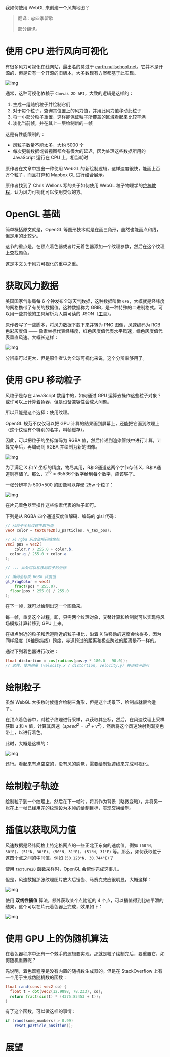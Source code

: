我如何使用 WebGL 来创建一个风向地图？

> 翻译：@四季留歌
>
> 部分翻译。

# 使用 CPU 进行风向可视化

有很多风力可视化在线网站，最出名的莫过于 [earth.nullschool.net](https://earth.nullschool.net/)。它并不是开源的，但是它有一个开源的旧版本，大多数现有方案都基于此实现。

![img](attachments/1W8AnG2cqh-fmDt_-UqTPsA.png)

通常，这种可视化依赖于 `Canvas 2D API`，大致的逻辑是这样的：

1. 生成一组随机粒子并绘制它们
2. 对于每个粒子，查询其位置上的风力值，并用此风力值移动此粒子
3. 将一小部分粒子重置，这样能保证粒子所覆盖的区域看起来比较丰满
4. 淡化当前帧，并在其上一层绘制新的一帧

这是有性能限制的：

- 风粒子数量不能太多，大约 5000 个
- 每次更新数据或者视图都会有很大的延迟，因为处理这些数据所用的 JavaScript 运行在 CPU 上，相当耗时

原作者在文章中提出一种使用 WebGL 的新绘制逻辑，这样速度很快，能画上百万个粒子，而且打算和 Mapbox GL 进行结合展示。

原作者找到了 Chris Wellons 写的关于如何使用 WebGL 粒子物理学的[绝棒教程](http://nullprogram.com/blog/2014/06/29/)，认为风力可视化可以使用类似的方。

# OpenGL 基础

简单概括原文就是，OpenGL 等图形技术就是在画三角形，虽然也能画点和线，但是用的比较少。

这节的重点是，在顶点着色器或者片元着色器添加一个纹理参数，然后在这个纹理上查找颜色。

这是本文关于风力可视化的重中之重。

# 获取风力数据

美国国家气象局每 6 个钟发布全球天气数据，这种数据叫做 `GFS`，大概就是经纬度的网格携带了有关的数据值。这种数据称为 GRIB，是一种特殊的二进制格式。可以用一些其他的工具解析为人类可读的 JSON（[工具](https://software.ecmwf.int/wiki/display/GRIB/Releases)）。

原作者写了一些脚本，将风力数据下载下来并转为 PNG 图像，风速编码为 RGB 色彩灰度值 —— 像素坐标代表经纬度，红色灰度值代表水平风速，绿色灰度值代表垂直风速。大概长这样：

![img](attachments/1OmWhLD7blCtBCcM0aY60Yg.png)

分辨率可以更大，但是原作者认为全球可视化来说，这个分辨率够用了。

# 使用 GPU 移动粒子

风粒子是存在 JavaScript 数组中的，如何通过 GPU 运算去操作这些粒子对象？或许可以上计算着色器，但是设备兼容性会成大问题。

所以只能是这个选择：使用纹理。

OpenGL 规范不仅仅可以把 GPU 计算的结果画到屏幕上，还能把它画到纹理上（这个纹理有个特别的名字，叫帧缓存）。

因此，可以把粒子的坐标编码为 RGBA 值，然后传递到渲染管线中进行计算，计算完毕后，再编码到 RGBA 并绘制为新的图像。

![img](attachments/1Lw0fX52XI9R2POBMeSLENQ.png)

为了满足 X 和 Y 坐标的精度，物尽其用，R和G通道这两个字节存储 X，B和A通道则存储 Y。那么，$2^{16}=65536$​ 个数字给到每个数字，应该够了。

一张分辨率为 500×500 的图像可以存储 25w 个粒子：

![img](attachments/1tExbozguOadoXGvt3srzyQ.png)

在片元着色器里操作这些像素代表的粒子即可。

下列是从 RGBA 四个通道灰度值解码、编码的 glsl 代码：

``` glsl
// 从粒子坐标纹理中取色值
vec4 color = texture2D(u_particles, v_tex_pos);

// 从 rgba 灰度值解码成坐标
vec2 pos = vec2(
	color.r / 255.0 + color.b,
  color.g / 255.0 + color.a
);

// ... 此处可以写移动粒子的坐标

// 编码坐标成 RGBA 灰度值
gl_FragColor = vec4(
	fract(pos * 255.0),
  floor(pos * 255.0) / 255.0
);
```

在下一帧，就可以绘制出这一个图像来。

每一帧，重复这个过程，即，只需两个纹理对象，交替计算和绘制就可以实现将风场模拟计算转移到 GPU 上来。

在极点附近的粒子和赤道附近的粒子相比，沿着 X 轴移动的速度会快得多，因为同样经度（X轴是纬线）跨度，赤道跨过的距离和极点跨过的距离是不一样的。

通过下列着色器进行改进：

``` glsl
float distortion = cos(radians(pos.y * 180.0 - 90.0));
// 这样，使用向量 (velocity.x / distortion, velocity.y) 移动粒子即可
```



# 绘制粒子

虽然 WebGL 大多数时候适合绘制三角形，但是这个场景下，绘制点就很合适了。

在顶点着色器中，对粒子纹理进行采样，以获取其坐标，然后，在风速纹理上采样获取 u 和 v 值，计算其风速（$speed^2=u^2+v^2$），然后将这个风速映射到渐变色带上，以进行着色。

此时，大概是这样的：

![img](attachments/1dAWSPjFeSHOpmJORIa69JA.png)

还行。看起来有点空空的，没有风的感觉，需要绘制轨迹线来完成可视化。

# 绘制粒子轨迹

绘制粒子到一个纹理上，然后在下一帧时，将其作为背景（略微变暗），并将另一张在上一帧已经用完的纹理设为本帧的绘制目标，实现交换绘制。



# 插值以获取风力值

风速数据是经纬网格上特定格网点的一些正北正东向的速度值。例如 `(50°N, 30°E)`、`(51°N, 30°E)`、`(50°N, 31°E)`、`(51°N, 31°E)` 等。那么，如何获取位于这四个点之间的中间值，例如 `(50.123°N, 30.744°E)`？

使用 `texture2D` 函数采样时，OpenGL 会帮你完成这事儿。

但是，风速数据那张纹理图片放大后锯齿、马赛克效应很明显，大概这样：

![img](attachments/1fb1K08f-2KBPMge-zzFPGg.png)

使用 **双线性插值** 算法，额外获取某个点附近的 4 个点，可以插值得到比较平滑的结果，这个可以在片元着色器上完成，效果如下：

![img](attachments/1No9KDyR1RP3VhfDISSmhDQ.png)

# 使用 GPU 上的伪随机算法

在着色器程序中还有一个棘手的逻辑要实现，那就是粒子绘制完后，要重置它，如何随机重置呢？

先说明，着色器程序是没有内置的随机数生成器的。但是在 StackOverflow 上有一个用于生成伪随机数的函数：

``` glsl
float rand(const vec2 co) {
  float t = dot(vec2(12.9898, 78.233), co);
  return fract(sin(t) * (4375.85453 + t));
}
```

有了这个函数，可以做这样的事情：

``` glsl
if (rand(some_numbers) > 0.99) 
    reset_particle_position();
```





# 展望